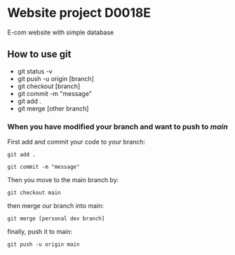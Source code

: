 # Website project D0018E

E-com website with simple database


## How to use git


  * git status -v
  * git push -u origin [branch]
  * git checkout [branch]
  * git commit -m "message"
  * git add .
  * git merge [other branch]


### When you have modified your branch and want to push to *main*

First add and commit your code to *your* branch:

`git add .`

`git commit -m "message"`

Then you move to the main branch by:

`git checkout main`

then merge our branch into main:

`git merge [personal dev branch]`

finally, push it to main:

`git push -u origin main`






